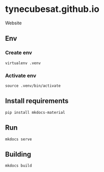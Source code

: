 # tynecubesat.github.io

Website

## Env

### Create env

    virtualenv .venv

### Activate env

    source .venv/bin/activate

## Install requirements

    pip install mkdocs-material

## Run

    mkdocs serve

## Building

    mkdocs build
